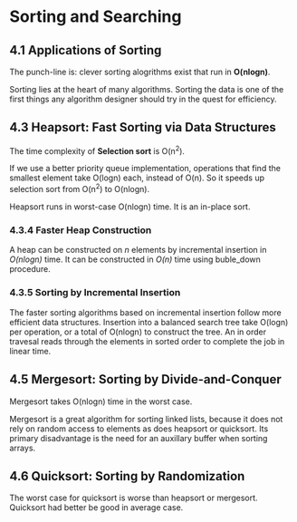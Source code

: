 Sorting and Searching
=====================

4.1 Applications of Sorting
---------------------------

The punch-line is: clever sorting alogrithms exist that run in __O(nlogn)__.

Sorting lies at the heart of many algorithms. Sorting the data is one of the first things any algorithm designer should try in the quest for efficiency.

4.3 Heapsort: Fast Sorting via Data Structures
----------------------------------------------

The time complexity of __Selection sort__ is O(n<sup>2</sup>).

If we use a better priority queue implementation, operations that find the smallest element take O(logn) each, instead of O(n). So it speeds up selection sort from O(n<sup>2</sup>) to O(nlogn).

Heapsort runs in worst-case O(nlogn) time. It is an in-place sort.

### 4.3.4 Faster Heap Construction

A heap can be constructed on _n_ elements by incremental insertion in _O(nlogn)_ time. It can be constructed in _O(n)_ time using buble_down procedure.

### 4.3.5 Sorting by Incremental Insertion

The faster sorting algorithms based on incremental insertion follow more efficient data structures. Insertion into a balanced search tree take O(logn) per operation, or a total of O(nlogn) to construct the tree. An in order travesal reads through the elements in sorted order to complete the job in linear time.

4.5 Mergesort: Sorting by Divide-and-Conquer
--------------------------------------------

Mergesort takes O(nlogn) time in the worst case.

Mergesort is a great algorithm for sorting linked lists, because it does not rely on random access to elements as does heapsort or quicksort. Its primary disadvantage is the need for an auxillary buffer when sorting arrays.

4.6 Quicksort: Sorting by Randomization
---------------------------------------

The worst case for quicksort is worse than heapsort or mergesort. Quicksort had better be good in average case.


